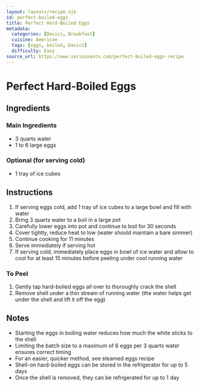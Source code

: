 ```yaml
---
layout: layouts/recipe.njk
id: perfect-boiled-eggs
title: Perfect Hard-Boiled Eggs
metadata:
  categories: [Basics, Breakfast]
  cuisine: American
  tags: [eggs, boiled, basics]
  difficulty: Easy
source_url: https://www.seriouseats.com/perfect-boiled-eggs-recipe
---
```


# Perfect Hard-Boiled Eggs

## Ingredients

### Main Ingredients
- 3 quarts water
- 1 to 6 large eggs

### Optional (for serving cold)
- 1 tray of ice cubes

## Instructions

1. If serving eggs cold, add 1 tray of ice cubes to a large bowl and fill with water
2. Bring 3 quarts water to a boil in a large pot
3. Carefully lower eggs into pot and continue to boil for 30 seconds
4. Cover tightly, reduce heat to low (water should maintain a bare simmer)
5. Continue cooking for 11 minutes
6. Serve immediately if serving hot
7. If serving cold, immediately place eggs in bowl of ice water and allow to cool for at least 15 minutes before peeling under cool running water

### To Peel
1. Gently tap hard-boiled eggs all over to thoroughly crack the shell
2. Remove shell under a thin stream of running water (the water helps get under the shell and lift it off the egg)

## Notes
- Starting the eggs in boiling water reduces how much the white sticks to the shell
- Limiting the batch size to a maximum of 6 eggs per 3 quarts water ensures correct timing
- For an easier, quicker method, see steamed eggs recipe
- Shell-on hard-boiled eggs can be stored in the refrigerator for up to 5 days
- Once the shell is removed, they can be refrigerated for up to 1 day
